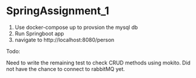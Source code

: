 # SpringAssignment_1

1) Use docker-compose up to provsion the mysql db
2) Run Springboot app
3) navigate to http://localhost:8080/person

Todo:

Need to write the remaining test to check CRUD methods using mokito.
Did not have the chance to connect to rabbitMQ yet.


